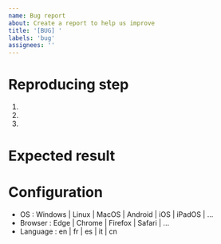 ```yaml
---
name: Bug report
about: Create a report to help us improve
title: '[BUG] '
labels: 'bug'
assignees: ''
---
```


# Reproducing step

1. 
2. 
3. 

# Expected result



# Configuration

- OS : Windows | Linux | MacOS | Android | iOS | iPadOS | ...
- Browser : Edge | Chrome | Firefox | Safari | ...
- Language : en | fr | es | it | cn

